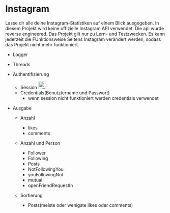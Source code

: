 # Instagram

Lasse dir alle deine Instagram-Statistiken auf einem Blick ausgegeben. In diesem Projekt wird keine offizielle Instagram API verwendet. Die api wurde reverse engineered. Das Projekt gilt nur zu Lern- und Testzwecken. Es kann jederzeit die FUnktionsweise Seitens Instagram verändert werden, sodass das Projekt nicht mehr funktioniert.


- Logger

- Threads

- Authentifizierung
    - Session <img src="https://cdn-icons-png.flaticon.com/128/1772/1772646.png" data-src="https://cdn-icons-png.flaticon.com/128/1772/1772646.png" alt="plätzchen " title="plätzchen " class="lzy lazyload--done" srcset="https://cdn-icons-png.flaticon.com/128/1772/1772646.png 4x" width="24" height="24">
    - Credentials(Benutztername und Passwort)
      - wenn session nicht funktioniert werden credentials verwendet

- Ausgabe
    - Anzahl
      - likes
      - comments

    - Anzahl und Person
      - Follower
      - Following
      - Posts
      - NotFollowingYou
      - youFollowingNot
      - mutual
      - openFriendRequestIn
    
    - Sortierung
      - Posts(meiste oder wenigste likes oder comments)


